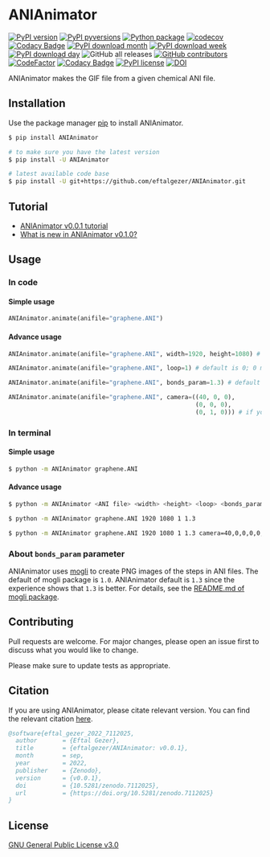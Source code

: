 # ANIAnimator
[![PyPI version](https://badge.fury.io/py/ANIAnimator.svg)](https://badge.fury.io/py/ANIAnimator)
[![PyPI pyversions](https://img.shields.io/pypi/pyversions/ANIAnimator.svg)](https://pypi.python.org/pypi/ANIAnimator/)
[![Python package](https://github.com/eftalgezer/ANIAnimator/actions/workflows/python-package.yml/badge.svg)](https://github.com/eftalgezer/ANIAnimator/actions/workflows/python-package.yml)
[![codecov](https://codecov.io/gh/eftalgezer/ANIAnimator/branch/main/graph/badge.svg?token=Q9TJFIN1U1)](https://codecov.io/gh/eftalgezer/ANIAnimator)
[![Codacy Badge](https://app.codacy.com/project/badge/Coverage/b0a14b0216c4451a8743ebb9712eac64)](https://www.codacy.com/gh/eftalgezer/ANIAnimator/dashboard?utm_source=github.com&utm_medium=referral&utm_content=eftalgezer/ANIAnimator&utm_campaign=Badge_Coverage)
[![PyPI download month](https://img.shields.io/pypi/dm/ANIAnimator.svg)](https://pypi.python.org/pypi/ANIAnimator/)
[![PyPI download week](https://img.shields.io/pypi/dw/ANIAnimator.svg)](https://pypi.python.org/pypi/ANIAnimator/)
[![PyPI download day](https://img.shields.io/pypi/dd/ANIAnimator.svg)](https://pypi.python.org/pypi/ANIAnimator/)
![GitHub all releases](https://img.shields.io/github/downloads/eftalgezer/ANIAnimator/total?style=flat)
[![GitHub contributors](https://img.shields.io/github/contributors/eftalgezer/ANIAnimator.svg)](https://github.com/eftalgezer/ANIAnimator/graphs/contributors/)
[![CodeFactor](https://www.codefactor.io/repository/github/eftalgezer/ANIAnimator/badge)](https://www.codefactor.io/repository/github/eftalgezer/ANIAnimator)
[![Codacy Badge](https://app.codacy.com/project/badge/Grade/b0a14b0216c4451a8743ebb9712eac64)](https://www.codacy.com/gh/eftalgezer/ANIAnimator/dashboard?utm_source=github.com&amp;utm_medium=referral&amp;utm_content=eftalgezer/ANIAnimator&amp;utm_campaign=Badge_Grade)
[![PyPI license](https://img.shields.io/pypi/l/ANIAnimator.svg)](https://pypi.python.org/pypi/ANIAnimator/)
[![DOI](https://zenodo.org/badge/541231117.svg)](https://zenodo.org/badge/latestdoi/541231117)

ANIAnimator makes the GIF file from a given chemical ANI file.

## Installation

Use the package manager [pip](https://pip.pypa.io/en/stable/) to install ANIAnimator.

```bash
$ pip install ANIAnimator

# to make sure you have the latest version
$ pip install -U ANIAnimator

# latest available code base
$ pip install -U git+https://github.com/eftalgezer/ANIAnimator.git
```

## Tutorial

- [ANIAnimator v0.0.1 tutorial](https://beyondthearistotelian.blogspot.com/2022/09/anianimator-v001-tutorial.html)
- [What is new in ANIAnimator v0.1.0?](https://beyondthearistotelian.blogspot.com/2022/10/what-is-new-in-anianimator-v010.html)

## Usage

### In code

#### Simple usage

```python
ANIAnimator.animate(anifile="graphene.ANI")

```

#### Advance usage

```python
ANIAnimator.animate(anifile="graphene.ANI", width=1920, height=1080) # defaults are 1920 × 1080, respectively

ANIAnimator.animate(anifile="graphene.ANI", loop=1) # default is 0; 0 means loop, 1 means no loop

ANIAnimator.animate(anifile="graphene.ANI", bonds_param=1.3) # default is 1.3, sets the bonds between atoms

ANIAnimator.animate(anifile="graphene.ANI", camera=((40, 0, 0),
                                                    (0, 0, 0),
                                                    (0, 1, 0))) # if you need to set the camera
```
### In terminal

#### Simple usage

```sh
$ python -m ANIAnimator graphene.ANI
```

#### Advance usage

```sh
$ python -m ANIAnimator <ANI file> <width> <height> <loop> <bonds_param> camera=<param>

$ python -m ANIAnimator graphene.ANI 1920 1080 1 1.3

$ python -m ANIAnimator graphene.ANI 1920 1080 1 1.3 camera=40,0,0,0,0,0,0,1,0 # if you need to set the camera

```

### About `bonds_param` parameter
ANIAnimator uses [mogli](https://github.com/sciapp/mogli) to create PNG images of the steps in ANI files. The default of mogli package is `1.0`. ANIAnimator default is `1.3` since the experience shows that `1.3` is better. For details, see the [README.md of mogli package](https://github.com/sciapp/mogli/blob/master/README.md).

## Contributing
Pull requests are welcome. For major changes, please open an issue first to discuss what you would like to change.

Please make sure to update tests as appropriate.

## Citation
If you are using ANIAnimator, please citate relevant version. You can find the relevant citation [here](https://doi.org/10.5281/zenodo.7112024).

```bibtex
@software{eftal_gezer_2022_7112025,
  author       = {Eftal Gezer},
  title        = {eftalgezer/ANIAnimator: v0.0.1},
  month        = sep,
  year         = 2022,
  publisher    = {Zenodo},
  version      = {v0.0.1},
  doi          = {10.5281/zenodo.7112025},
  url          = {https://doi.org/10.5281/zenodo.7112025}
}
```

## License
[GNU General Public License v3.0](https://github.com/eftalgezer/ANIAnimator/blob/master/LICENSE) 
 

